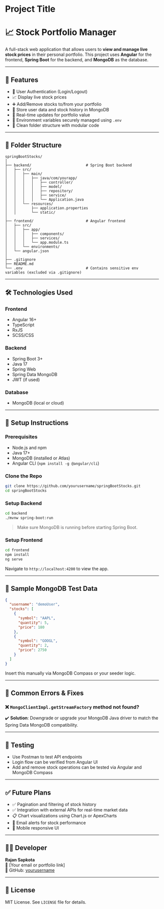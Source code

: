 
# Project Title

# 📈 Stock Portfolio Manager

A full-stack web application that allows users to **view and manage live stock prices** in their personal portfolio. This project uses **Angular** for the frontend, **Spring Boot** for the backend, and **MongoDB** as the database.

---

## 🚀 Features

- 🔐 User Authentication (Login/Logout)
- 📈 Display live stock prices
- ➕ Add/Remove stocks to/from your portfolio
- 🧲 Store user data and stock history in MongoDB
- 🔄 Real-time updates for portfolio value
- 📁 Environment variables securely managed using `.env`
- 🎯 Clean folder structure with modular code

---

## 📂 Folder Structure

```
springBootStocks/
│
├── backend/                         # Spring Boot backend
│   ├── src/
│   │   ├── main/
│   │   │   ├── java/com/yourapp/
│   │   │   │   ├── controller/
│   │   │   │   ├── model/
│   │   │   │   ├── repository/
│   │   │   │   ├── service/
│   │   │   │   └── Application.java
│   │   └── resources/
│   │       ├── application.properties
│   │       └── static/
│
├── frontend/                        # Angular frontend
│   ├── src/
│   │   ├── app/
│   │   │   ├── components/
│   │   │   ├── services/
│   │   │   └── app.module.ts
│   │   └── environments/
│   └── angular.json
│
├── .gitignore
├── README.md
└── .env                             # Contains sensitive env variables (excluded via .gitignore)
```

---

## 🛠️ Technologies Used

### Frontend
- Angular 16+
- TypeScript
- RxJS
- SCSS/CSS

### Backend
- Spring Boot 3+
- Java 17
- Spring Web
- Spring Data MongoDB
- JWT (if used)

### Database
- MongoDB (local or cloud)

---

## 🔧 Setup Instructions

### Prerequisites
- Node.js and npm
- Java 17+
- MongoDB (installed or Atlas)
- Angular CLI (`npm install -g @angular/cli`)

### Clone the Repo
```bash
git clone https://github.com/yourusername/springBootStocks.git
cd springBootStocks
```

### Setup Backend
```bash
cd backend
./mvnw spring-boot:run
```

> Make sure MongoDB is running before starting Spring Boot.

### Setup Frontend
```bash
cd frontend
npm install
ng serve
```

Navigate to `http://localhost:4200` to view the app.

---

## 📄 Sample MongoDB Test Data

```json
{
  "username": "demoUser",
  "stocks": [
    {
      "symbol": "AAPL",
      "quantity": 5,
      "price": 180
    },
    {
      "symbol": "GOOGL",
      "quantity": 2,
      "price": 2750
    }
  ]
}
```

Insert this manually via MongoDB Compass or your seeder logic.

---

## 🐞 Common Errors & Fixes

### ❌ `MongoClientImpl.getStreamFactory` method not found?
✔️ **Solution**: Downgrade or upgrade your MongoDB Java driver to match the Spring Data MongoDB compatibility.

---

## 🥪 Testing

- Use Postman to test API endpoints
- Login flow can be verified from Angular UI
- Add and remove stock operations can be tested via Angular and MongoDB Compass

---

## ✅ Future Plans

- ✅ Pagination and filtering of stock history
- ✅ Integration with external APIs for real-time market data
- 📋 Chart visualizations using Chart.js or ApexCharts
- 🚜 Email alerts for stock performance
- 📱 Mobile responsive UI

---

## 👨‍💼 Developer

**Rajan Sapkota**  
📧 [Your email or portfolio link]  
🐙 GitHub: [yourusername](https://github.com/yourusername)

---

## 📜 License

MIT License. See `LICENSE` file for details.
